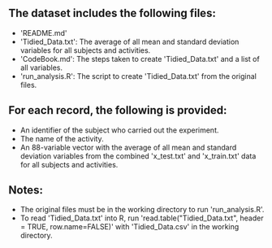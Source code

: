 ## The dataset includes the following files:

* 'README.md'
* 'Tidied_Data.txt': The average of all mean and standard deviation variables for all subjects and activities.
* 'CodeBook.md': The steps taken to create 'Tidied_Data.txt' and a list of all variables.
* 'run_analysis.R': The script to create 'Tidied_Data.txt' from the original files.
	

## For each record, the following is provided:

* An identifier of the subject who carried out the experiment.
* The name of the activity. 
* An 88-variable vector with the average of all mean and standard deviation variables from the combined 'x_test.txt' and 'x_train.txt' data for all subjects and activities.
	
## Notes:

* The original files must be in the working directory to run 'run_analysis.R'.
* To read 'Tidied_Data.txt' into R, run 'read.table("Tidied_Data.txt", header = TRUE, row.name=FALSE)' with 'Tidied_Data.csv' in the working directory.

